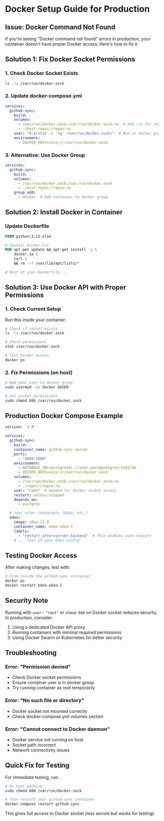 # Docker Setup Guide for Production

## Issue: Docker Command Not Found

If you're seeing "Docker command not found" errors in production, your container doesn't have proper Docker access. Here's how to fix it:

## Solution 1: Fix Docker Socket Permissions

### 1. Check Docker Socket Exists
```bash
ls -la /var/run/docker.sock
```

### 2. Update docker-compose.yml
```yaml
services:
  github-sync:
    build: .
    volumes:
      - /var/run/docker.sock:/var/run/docker.sock:rw  # Add :rw for read-write
      - ./host-repos:/repos:rw
    user: "0:$(stat -c '%g' /var/run/docker.sock)"  # Run as docker group
    environment:
      - DOCKER_HOST=unix:///var/run/docker.sock
```

### 3. Alternative: Use Docker Group
```yaml
services:
  github-sync:
    build: .
    volumes:
      - /var/run/docker.sock:/var/run/docker.sock
      - ./host-repos:/repos:rw
    group_add:
      - docker  # Add container to docker group
```

## Solution 2: Install Docker in Container

### Update Dockerfile
```dockerfile
FROM python:3.11-slim

# Install Docker CLI
RUN apt-get update && apt-get install -y \
    docker.io \
    curl \
    && rm -rf /var/lib/apt/lists/*

# Rest of your Dockerfile...
```

## Solution 3: Use Docker API with Proper Permissions

### 1. Check Current Setup
Run this inside your container:
```bash
# Check if socket exists
ls -la /var/run/docker.sock

# Check permissions
stat /var/run/docker.sock

# Test Docker access
docker ps
```

### 2. Fix Permissions (on host)
```bash
# Add your user to docker group
sudo usermod -aG docker $USER

# Set socket permissions
sudo chmod 666 /var/run/docker.sock
```

## Production Docker Compose Example

```yaml
version: '3.8'

services:
  github-sync:
    build: .
    container_name: github-sync-server
    ports:
      - "5000:5000"
    environment:
      - DATABASE_URL=postgresql://user:pass@postgres:5432/db
      - DOCKER_HOST=unix:///var/run/docker.sock
    volumes:
      - /var/run/docker.sock:/var/run/docker.sock:rw
      - ./repos:/repos:rw
    user: "root"  # Needed for Docker socket access
    restart: unless-stopped
    depends_on:
      - postgres

  # Your other containers (Odoo, etc.)
  odoo:
    image: odoo:17.0
    container_name: odoo-odoo-1
    labels:
      - "restart-after=server-backend"  # This enables auto-restart
    # ... rest of your Odoo config
```

## Testing Docker Access

After making changes, test with:

```bash
# From inside the github-sync container
docker ps
docker restart odoo-odoo-1
```

## Security Note

Running with `user: "root"` or `chmod 666` on Docker socket reduces security. In production, consider:

1. Using a dedicated Docker API proxy
2. Running containers with minimal required permissions
3. Using Docker Swarm or Kubernetes for better security

## Troubleshooting

### Error: "Permission denied"
- Check Docker socket permissions
- Ensure container user is in docker group
- Try running container as root temporarily

### Error: "No such file or directory"
- Docker socket not mounted correctly
- Check docker-compose.yml volumes section

### Error: "Cannot connect to Docker daemon"
- Docker service not running on host
- Socket path incorrect
- Network connectivity issues

## Quick Fix for Testing

For immediate testing, run:
```bash
# On host machine
sudo chmod 666 /var/run/docker.sock

# Then restart your github-sync container
docker-compose restart github-sync
```

This gives full access to Docker socket (less secure but works for testing).